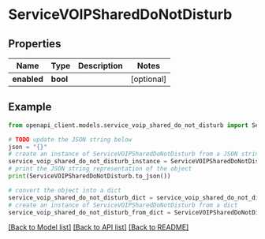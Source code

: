 # ServiceVOIPSharedDoNotDisturb


## Properties

Name | Type | Description | Notes
------------ | ------------- | ------------- | -------------
**enabled** | **bool** |  | [optional] 

## Example

```python
from openapi_client.models.service_voip_shared_do_not_disturb import ServiceVOIPSharedDoNotDisturb

# TODO update the JSON string below
json = "{}"
# create an instance of ServiceVOIPSharedDoNotDisturb from a JSON string
service_voip_shared_do_not_disturb_instance = ServiceVOIPSharedDoNotDisturb.from_json(json)
# print the JSON string representation of the object
print(ServiceVOIPSharedDoNotDisturb.to_json())

# convert the object into a dict
service_voip_shared_do_not_disturb_dict = service_voip_shared_do_not_disturb_instance.to_dict()
# create an instance of ServiceVOIPSharedDoNotDisturb from a dict
service_voip_shared_do_not_disturb_from_dict = ServiceVOIPSharedDoNotDisturb.from_dict(service_voip_shared_do_not_disturb_dict)
```
[[Back to Model list]](../README.md#documentation-for-models) [[Back to API list]](../README.md#documentation-for-api-endpoints) [[Back to README]](../README.md)


